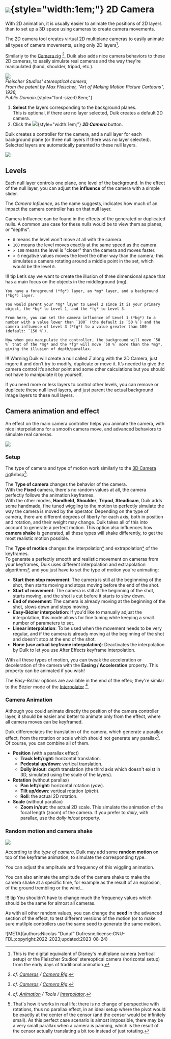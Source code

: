 # ![](../../img/duik/icons/2d_camera.svg){style="width:1em;"} 2D Camera

With 2D animation, it is usually easier to animate the positions of 2D layers than to set up a 3D space using cameras to create camera movements.

The 2D camera tool creates virtual 2D multiplane cameras to easily animate all types of camera movements, using only 2D layers[^multiplane].

[^multiplane]: This is the digital equivalent of Disney's multiplane camera (vertical setup) or the Fleischer Studios' stereoptical camera (horizontal setup) from the early days of traditional animation.

Similarly to the [Camera rig](camera-rig.md)&nbsp;[^rig], Duik also adds nice camera behaviors to these 2D cameras, to easily simulate real cameras and the way they're manipulated (hand, shoulder, tripod, etc.).

[^rig]: *cf. [Cameras](index.md) / [Camera Rig](camera-rig.md)*.

![](../../img/illustration/Fleischer_stereoptical_camera_fig1_edit.png)  
*Fleischer Studios' stereoptical camera,  
From the patent by Max Fleischer, "Art of Making Motion Picture Cartoons",  
1936,  
Public Domain.*{style="font-size:0.8em;"}

1. **Select** the layers corresponding to the background planes.  
    This is optional, if there are no layer selected, Duik creates a default 2D camera.
2. Click the ![](../../img/duik/icons/2d_camera.svg){style="width:1em;"} ***2D Camera*** button.

Duik creates a controller for the camera, and a null layer for each background plane (or three null layers if there was no layer selected).  
Selected layers are automatically parented to these null layers.

![](../../img/duik/cameras/2d-camera-layers.png)

## Levels

Each null layer controls one plane, one level of the background. In the effect of the null layer, you can adjust the **influence** of the camera with a simple slider.

The *Camera Influence*, as the name suggests, indicates how much of an impact the camera controller has on that null layer.

Camera Influence can be found in the effects of the generated or duplicated nulls. A common use case for these nulls would be to view them as planes, or “depths”.

- `0` means the level won't move at all with the camera.
- `100` means the level moves exactly at the same speed as the camera.
- `> 100` means the level is "closer" than the camera and moves faster.
- `< 0` negative values moves the level the other way than the camera; this simulates a camera rotating around a middle point in the set, which would be the level `0`.

!!! tip
    Let’s say we want to create the illusion of three dimensional space that has a main focus on the objects in the middleground (mg).

    You have a foreground (*fg*) layer, an *mg* layer, and a background (*bg*) layer.

    You would parent your *mg* layer to Level 2 since it is your primary object, the *bg* to Level 1, and the *fg* to Level 3.

    From here, you can set the camera influence of Level 1 (*bg*) to a number with a value lower than `100` (the default is `50 %`) and the camera influence of Level 3 (*fg*) to a value greater than 100 (default: `150 %`). 

    Now when you manipulate the controller, the background will move `50 %` that of the *mg* and the *fg* will move `50 %` more than the *mg*, giving the illusion of depth/parallax.

!!! Warning
    Duik will create a null called *Z* along with the 2D Camera, just ingore it and don’t try to modify, duplicate or move it. It’s needed to give the camera control it’s anchor point and some other calculations but you should not have to manipulate it by yourself.

If you need more or less layers to control other levels, you can remove or duplicate these null level layers, and just parent the actual background image layers to these null layers.

## Camera animation and effect

An effect on the main camera controller helps you animate the camera, with nice interpolations for a smooth camera move, and advanced behaviors to simulate real cameras.

![](../../img/duik/cameras/2d-camera-effect.png)

### Setup

The type of camera and type of motion work similarly to the [3D Camera rig](camera-rig.md)&nbsp[^rig].

The **Type of camera** changes the behavior of the camera.  
With the **Fixed** camera, there's no random values at all, the camera perfectly follows the animation keyframes.  
With the other modes, **Handheld**, **Shoulder**, **Tripod**, **Steadicam**, Duik adds some handmade, fine tuned wiggling to the motion to perfectly simulate the way the camera is moved by the operator. Depending on the type of camera, there are different degrees of liberty for each axis, both in position and rotation, and their weight may change. Duik takes all of this into account to generate a perfect motion. This option also influences how **camera shake** is generated, all these types will shake differently, to get the most realistic motion possible.

The **Type of motion** changes the interpolation[*](../../misc/glossary.md) and extrapolation[*](../../misc/glossary.md) of the keyframes.  
To generate a perfectly smooth and realistic movement on cameras from your keyframes, Duik uses different interpolation and extrapolation algorithms[*](../../misc/glossary.md), and you just have to set the type of motion you're animating:

- **Start then stop movement**: The camera is still at the beginnning of the shot, then starts moving and stops moving before the end of the shot.
- **Start of movement**: The camera is still at the beginning of the shot, starts moving, and the shot is cut before it starts to slow down.
- **End of movement**: The camera is already moving at the beginning of the shot, slows down and stops moving.
- **Easy-Bézier interpolation**: If you'd like to manually adjust the interpolation, this mode allows for fine tuning while keeping a small number of parameters to set.
- **Linear interpolation**: To be used when the movement needs to be very regular, and if the camera is already moving at the beginning of the shot and doesn't stop at the end of the shot.
- **None (use actual keyframe interpolation)**: Deactivates the interpolation by Duik to let you use After Effects keyframe interpolation.

With all these types of motion, you can tweak the acceleration or deceleration of the camera with the **Easing / Acceleration** property. This property can be animated if you wish!

The *Easy-Bézier* options are available in the end of the effec; they're similar to the Bézier mode of the [Interpolator](../animation/tools/interpolator.md)&nbsp;[^interpolator].

[^interpolator]: *cf. [Animation](../animation/index.md) / Tools / [Interpolator](../animation/tools/interpolator.md)*.

### Camera Animation

Although you could animate directly the position of the camera controller layer, it should be easier and better to animate only from the effect, where all camera moves can be keyframed.

Duik differenciates the translation of the camera, which generate a parallax effect, from the rotation or scale which should not generate any parallax[^parallax]. Of course, you can combine all of them.

[^parallax]: That's how it works in real life; there is no change of perspective with rotations, thus no parallax effect, in an ideal setup where the pivot would be exactly at the center of the censor (and the censor would be infinitely small). As this perfect case scenario is almost impossible, there may be a very small parallax when a camera is panning, which is the result of the censor actually translating a bit too instead of just rotating.

- **Position** (with a parallax effect)  
    - **Track left/right**: horizontal translation.
    - **Pedestal up/down**: vertical translation.
    - **Dolly in/out**: depth translation (the third axis which doesn't exist in 3D, simulated using the scale of the layers).
- **Rotation** (without parallax)  
    - **Pan left/right**: horizontal rotation (*yaw*).
    - **Tilt up/down**: vertical rotation (*pitch*).
    - **Roll**: the actual 2D rotation.
- **Scale** (without parallax)
    - **Zoom in/out**: the actual 2D scale. This simulate the animation of the focal length (zoom) of the camera. If you prefer to *dolly*, with parallax, use the *dolly in/out* property.

### Random motion and camera shake

![](../../img/duik/cameras/2d-camera-effect-random.png)

According to the *type of camera*, Duik may add some **random motion** on top of the keyframe animation, to simulate the corresponding type.

You can adjust the amplitude and frequency of this wiggling animation.

You can also animate the amplitude of the camera shake to make the camera shake at a specific time, for example as the result of an explosion, of the ground trembling or the wind...

!!! tip
    You shouldn't have to change much the frequency values which should be the same for almost all cameras.

As with all other random values, you can change the **seed** in the advanced section of the effect, to test different versions of the motion (or to make sure mutliple controllers use the same seed to generate the same motion).


![META](authors:Nicolas "Duduf" Dufresne;license:GNU-FDL;copyright:2022-2023;updated:2023-08-24)
